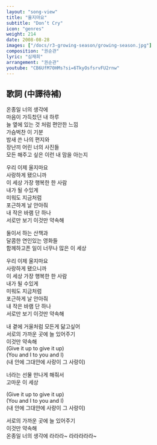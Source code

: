 ```yaml
---
layout: "song-view"
title: "울지마요"
subtitle: "Don’t Cry"
icon: "genres"
weight: 214
date: 2008-08-28
images: ["/docs/r3-growing-season/growing-season.jpg"]
composition: "권순관"
lyric: "심재희"
arrangement: "권순관"
youtube: "CB6UfM70HMs?si=6TkyOsfsrvFU2rnw"
---
```


## 歌詞 (中譯待補)

온종일 너의 생각에  
마음이 가득찼던 내 하루  
늘 옆에 있는 것 처럼 편안한 느낌  
가슴벅찬 이 기분  
밤새 쓴 나의 편지와  
장난끼 어린 너의 사진들  
모든 해주고 싶은 이런 내 맘을 아는지  

우리 이제 울지마요  
사랑하게 됐으니까  
이 세상 가장 행복한 한 사람  
내가 될 수있게  
미워도 지금처럼  
포근하게 날 안아줘  
내 작은 바램 단 하나  
서로만 보기 이것만 약속해  

둘이서 하는 산책과  
달콤한 연인있는 영화들  
함께하고픈 일이 너무나 많은 이 세상  

우리 이제 울지마요  
사랑하게 됐으니까  
이 세상 가장 행복한 한 사람  
내가 될 수있게  
미워도 지금처럼  
포근하게 날 안아줘  
내 작은 바램 단 하나  
서로만 보기 이것만 약속해  

내 곁에 거울처럼 모든게 닮고싶어  
서로의 가까운 곳에 늘 있어주기  
이것만 약속해  
(Give it up to give it up)  
(You and I to you and I)  
(내 안에 그대안에 사랑이 그 사랑이)  

너라는 선물 만나게 해줘서  
고마운 이 세상  

(Give it up to give it up)  
(You and I to you and I)  
(내 안에 그대안에 사랑이 그 사랑이)  

서로의 가까운 곳에 늘 있어주기  
이것만 약속해  
온종일 너의 생각에 라라라~ 라라라라라~  
